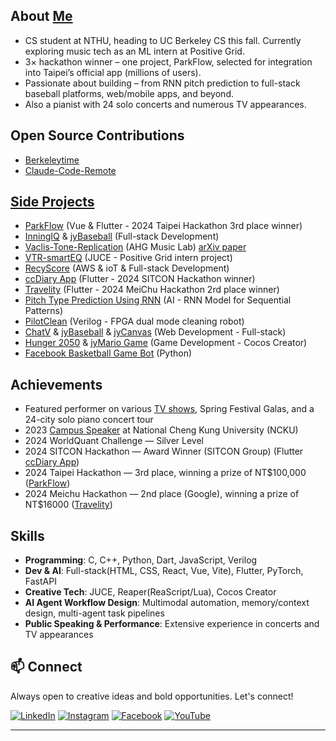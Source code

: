 ## About [Me](https://vaclis.net)
- CS student at NTHU, heading to UC Berkeley CS this fall. Currently exploring music tech as an ML intern at Positive Grid.
- 3× hackathon winner – one project, ParkFlow, selected for integration into Taipei’s official app (millions of users).
- Passionate about building – from RNN pitch prediction to full-stack baseball platforms, web/mobile apps, and beyond.
- Also a pianist with 24 solo concerts and numerous TV appearances.

## Open Source Contributions
- [Berkeleytime](https://beta.berkeleytime.com/)
- [Claude-Code-Remote](https://github.com/JessyTsui/Claude-Code-Remote)

## [Side Projects](https://www.youtube.com/playlist?list=PL0RJ6nWgJqURxHgh0X4TJNPzUIP_jFO3y)

- [ParkFlow](https://github.com/vaclisinc/vaclis-TownPass-Services) (Vue & Flutter - 2024 Taipei Hackathon 3rd place winner)
- [InningIQ](https://github.com/vaclisinc/InningIQ) & [jyBaseball](http://github.com/vaclisinc/jyBaseball) (Full-stack Development)
- [Vaclis-Tone-Replication](https://github.com/vaclisinc/Vaclis_Tone_Replication/) (AHG Music Lab) [arXiv paper](https://arxiv.org/abs/2509.24404)
- [VTR-smartEQ](https://github.com/vaclisinc/VTR-smartEQ) (JUCE - Positive Grid intern project)
- [RecyScore](https://github.com/vaclisinc/RecyScore) (AWS & ioT & Full-stack Development)
- [ccDiary App](https://github.com/SimonLiu423/cc_diary) (Flutter - 2024 SITCON Hackathon winner)
- [Travelity](https://github.com/vaclisinc/Travelity) (Flutter - 2024 MeiChu Hackathon 2rd place winner)
- [Pitch Type Prediction Using RNN](https://github.com/vaclisinc/Pitch-Type-Prediction-Using-RNN) (AI - RNN Model for Sequential Patterns)
- [PilotClean](https://github.com/vaclisinc/PilotClean) (Verilog - FPGA dual mode cleaning robot)
- [ChatV](https://github.com/vaclisinc/chatV) & [jyBaseball](https://github.com/vaclisinc/jyBaseball) & [jyCanvas](https://github.com/vaclisinc/jyCanvas) (Web Development - Full-stack)
- [Hunger 2050](https://youtu.be/U4FfGox1Rc4) & [jyMario Game](https://github.com/vaclisinc/jyMario) (Game Development - Cocos Creator)
- [Facebook Basketball Game Bot](https://github.com/vaclisinc/jyBasketballKiller) (Python)

## Achievements
- Featured performer on various [TV shows](https://www.youtube.com/playlist?list=PL3ZuB3PPtzx5pUTIN3RdnaHvlZkh_g5VE), Spring Festival Galas, and a 24-city solo piano concert tour
- 2023 [Campus Speaker](https://github.com/vaclisinc/2023_NCKU_Campus_Speech_SongZeYu) at National Cheng Kung University (NCKU)
- 2024 WorldQuant Challenge — Silver Level
- 2024 SITCON Hackathon — Award Winner (SITCON Group) (Flutter [ccDiary App](https://github.com/SimonLiu423/cc_diary))
- 2024 Taipei Hackathon — 3rd place, winning a prize of NT$100,000 ([ParkFlow](https://github.com/vaclisinc/vaclis-TownPass-Services))
- 2024 Meichu Hackathon — 2nd place (Google), winning a prize of NT$16000 ([Travelity](https://github.com/vaclisinc/travelity))

## Skills
- **Programming**: C, C++, Python, Dart, JavaScript, Verilog
-	**Dev & AI**: Full-stack(HTML, CSS, React, Vue, Vite), Flutter, PyTorch, FastAPI
- **Creative Tech**: JUCE, Reaper(ReaScript/Lua), Cocos Creator
- **AI Agent Workflow Design**: Multimodal automation, memory/context design, multi-agent task pipelines
- **Public Speaking & Performance**: Extensive experience in concerts and TV appearances

## 📫 Connect

Always open to creative ideas and bold opportunities. Let's connect!

[![LinkedIn](https://img.shields.io/badge/-LinkedIn-0077B5?style=flat-square&logo=LinkedIn&logoColor=white)](https://www.linkedin.com/in/vaclis/)
[![Instagram](https://img.shields.io/badge/-Instagram-E4405F?style=flat-square&logo=Instagram&logoColor=white)](https://www.instagram.com/jy.1204_/)
[![Facebook](https://img.shields.io/badge/-Facebook-1877F2?style=flat-square&logo=Facebook&logoColor=white)](https://www.facebook.com/profile.php?id=100048293139181)
[![YouTube](https://img.shields.io/badge/-YouTube-FF0000?style=flat-square&logo=YouTube&logoColor=white)](https://www.youtube.com/@vaclis)

---

<!-- <div align="center">
  <img src="https://github-readme-stats.vercel.app/api?username=vaclisinc&hide_title=false&hide_rank=false&show_icons=true&include_all_commits=true&count_private=true&disable_animations=false&theme=dracula&locale=en&hide_border=false" height="150" alt="stats graph"  />
  <img src="https://github-readme-stats.vercel.app/api/top-langs?username=vaclisinc&layout=compact&card_width=320&langs_count=5&theme=dracula&hide_border=false" height="150" alt="languages graph"  />
</div> -->
